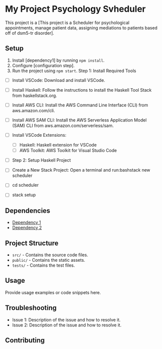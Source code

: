 # My Project Psychology Svheduler

This project is a [This project is a Scheduler for psychological appointments, manage patient data,  assigning  mediations to patients based off of dsm5-tr disorder].

## Setup

1. Install [dependency1] by running `npm install`.
2. Configure [configuration step].
3. Run the project using `npm start`.
Step 1: Install Required Tools
- [ ] Install VSCode: Download and install VSCode.
- [ ] Install Haskell: Follow the instructions to install the Haskell Tool Stack from haskellstack.org.
- [ ] Install AWS CLI: Install the AWS Command Line Interface (CLI) from aws.amazon.com/cli.
- [ ] Install AWS SAM CLI: Install the AWS Serverless Application Model (SAM) CLI from aws.amazon.com/serverless/sam.
- [ ] Install VSCode Extensions:
    - [ ] Haskell: Haskell extension for VSCode
    - [ ] AWS Toolkit: AWS Toolkit for Visual Studio Code
- [ ] Step 2: Setup Haskell Project
- [ ] Create a New Stack Project: Open a terminal and run:bashstack new scheduler
- [ ] cd scheduler
- [ ] stack setup


## Dependencies

- [Dependency 1](link)
- [Dependency 2](link)

## Project Structure

- `src/` - Contains the source code files.
- `public/` - Contains the static assets.
- `tests/` - Contains the test files.

## Usage

Provide usage examples or code snippets here.

## Troubleshooting

- Issue 1: Description of the issue and how to resolve it.
- Issue 2: Description of the issue and how to resolve it.

## Contributing